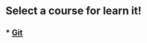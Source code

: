 # Select a course for learn it!

## * [Git](https://github.com/ALTONIBOT/Public/blob/main/Git.md#git)
